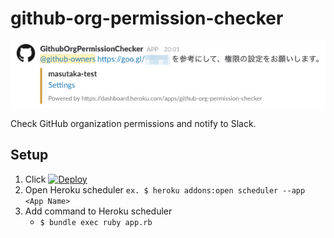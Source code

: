 # github-org-permission-checker

![Slack message](images/slack-message.png)

Check GitHub organization permissions and notify to Slack.

## Setup

1. Click [![Deploy](https://www.herokucdn.com/deploy/button.svg)](https://heroku.com/deploy)
1. Open Heroku scheduler `ex. $ heroku addons:open scheduler --app <App Name>`
1. Add command to Heroku scheduler
   * `$ bundle exec ruby app.rb`
